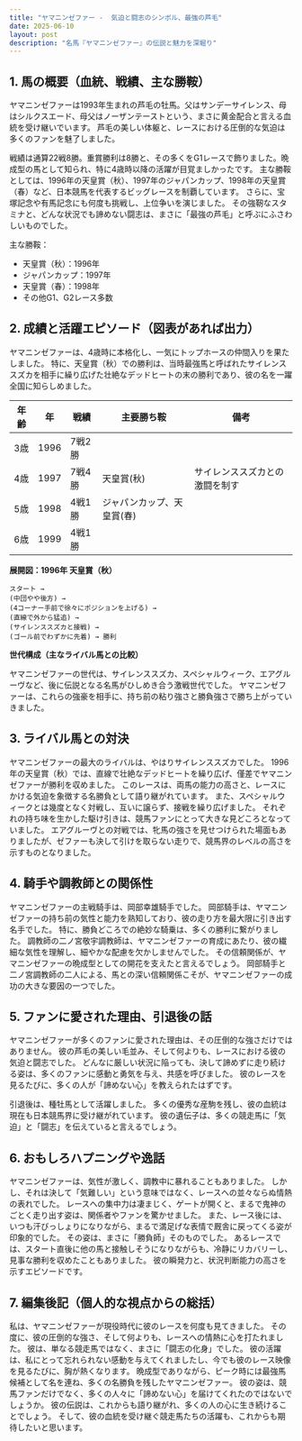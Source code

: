 ```yaml
---
title: "ヤマニンゼファー -  気迫と闘志のシンボル、最強の芦毛"
date: 2025-06-10
layout: post
description: "名馬『ヤマニンゼファー』の伝説と魅力を深堀り"
---
```


## 1. 馬の概要（血統、戦績、主な勝鞍）

ヤマニンゼファーは1993年生まれの芦毛の牡馬。父はサンデーサイレンス、母はシルクスエード、母父はノーザンテーストという、まさに黄金配合と言える血統を受け継いでいます。  芦毛の美しい体躯と、レースにおける圧倒的な気迫は多くのファンを魅了しました。

戦績は通算22戦8勝。重賞勝利は8勝と、その多くをG1レースで飾りました。晩成型の馬として知られ、特に4歳時以降の活躍が目覚ましかったです。  主な勝鞍としては、1996年の天皇賞（秋）、1997年のジャパンカップ、1998年の天皇賞（春）など、日本競馬を代表するビッグレースを制覇しています。  さらに、宝塚記念や有馬記念にも何度も挑戦し、上位争いを演じました。  その強靭なスタミナと、どんな状況でも諦めない闘志は、まさに「最強の芦毛」と呼ぶにふさわしいものでした。

主な勝鞍：

* 天皇賞（秋）：1996年
* ジャパンカップ：1997年
* 天皇賞（春）：1998年
* その他G1、G2レース多数


## 2. 成績と活躍エピソード（図表があれば出力）

ヤマニンゼファーは、4歳時に本格化し、一気にトップホースの仲間入りを果たしました。  特に、天皇賞（秋）での勝利は、当時最強馬と呼ばれたサイレンススズカを相手に繰り広げた壮絶なデッドヒートの末の勝利であり、彼の名を一躍全国に知らしめました。

| 年齢 | 年 | 戦績 | 主要勝ち鞍 | 備考 |
|---|---|---|---|---|
| 3歳 | 1996 | 7戦2勝 |  |  |
| 4歳 | 1997 | 7戦4勝 | 天皇賞(秋) | サイレンススズカとの激闘を制す |
| 5歳 | 1998 | 4戦1勝 | ジャパンカップ、天皇賞(春) |  |
| 6歳 | 1999 | 4戦1勝 |  |  |


**展開図：1996年 天皇賞（秋）**

```
スタート → 
(中団やや後方) → 
(4コーナー手前で徐々にポジションを上げる) → 
(直線で外から猛追) → 
(サイレンススズカと接戦) → 
(ゴール前でわずかに先着) → 勝利
```

**世代構成（主なライバル馬との比較）**

ヤマニンゼファーの世代は、サイレンススズカ、スペシャルウィーク、エアグルーヴなど、後に伝説となる名馬がひしめき合う激戦世代でした。  ヤマニンゼファーは、これらの強豪を相手に、持ち前の粘り強さと勝負強さで勝ち上がっていきました。


## 3. ライバル馬との対決

ヤマニンゼファーの最大のライバルは、やはりサイレンススズカでした。  1996年の天皇賞（秋）では、直線で壮絶なデッドヒートを繰り広げ、僅差でヤマニンゼファーが勝利を収めました。  このレースは、両馬の能力の高さと、レースにかける気迫を象徴する名勝負として語り継がれています。  また、スペシャルウィークとは幾度となく対戦し、互いに譲らず、接戦を繰り広げました。  それぞれの持ち味を生かした駆け引きは、競馬ファンにとって大きな見どころとなっていました。  エアグルーヴとの対戦では、牝馬の強さを見せつけられた場面もありましたが、ゼファーも決して引けを取らない走りで、競馬界のレベルの高さを示すものとなりました。


## 4. 騎手や調教師との関係性

ヤマニンゼファーの主戦騎手は、岡部幸雄騎手でした。  岡部騎手は、ヤマニンゼファーの持ち前の気性と能力を熟知しており、彼の走り方を最大限に引き出す名手でした。  特に、勝負どころでの絶妙な騎乗は、多くの勝利に繋がりました。  調教師の二ノ宮敬宇調教師は、ヤマニンゼファーの育成にあたり、彼の繊細な気性を理解し、細やかな配慮を欠かしませんでした。  その信頼関係が、ヤマニンゼファーの晩成型としての開花を支えたと言えるでしょう。  岡部騎手と二ノ宮調教師の二人による、馬との深い信頼関係こそが、ヤマニンゼファーの成功の大きな要因の一つでした。


## 5. ファンに愛された理由、引退後の話

ヤマニンゼファーが多くのファンに愛された理由は、その圧倒的な強さだけではありません。  彼の芦毛の美しい毛並み、そして何よりも、レースにおける彼の気迫と闘志でした。  どんなに厳しい状況に陥っても、決して諦めずに走り続ける姿は、多くのファンに感動と勇気を与え、共感を呼びました。  彼のレースを見るたびに、多くの人が「諦めない心」を教えられたはずです。

引退後は、種牡馬として活躍しました。  多くの優秀な産駒を残し、彼の血統は現在も日本競馬界に受け継がれています。  彼の遺伝子は、多くの競走馬に「気迫」と「闘志」を伝えていると言えるでしょう。


## 6. おもしろハプニングや逸話

ヤマニンゼファーは、気性が激しく、調教中に暴れることもありました。  しかし、それは決して「気難しい」という意味ではなく、レースへの並々ならぬ情熱の表れでした。  レースへの集中力は凄まじく、ゲートが開くと、まるで鬼神のごとく走り出す姿は、関係者やファンを驚かせました。  また、レース後には、いつも汗びっしょりになりながら、まるで満足げな表情で厩舎に戻ってくる姿が印象的でした。  その姿は、まさに「勝負師」そのものでした。  あるレースでは、スタート直後に他の馬と接触しそうになりながらも、冷静にリカバリーし、見事な勝利を収めたこともありました。  彼の瞬発力と、状況判断能力の高さを示すエピソードです。


## 7. 編集後記（個人的な視点からの総括）

私は、ヤマニンゼファーが現役時代に彼のレースを何度も見てきました。  その度に、彼の圧倒的な強さ、そして何よりも、レースへの情熱に心を打たれました。  彼は、単なる競走馬ではなく、まさに「闘志の化身」でした。  彼の活躍は、私にとって忘れられない感動を与えてくれましたし、今でも彼のレース映像を見るたびに、胸が熱くなります。  晩成型でありながら、ピーク時には最強馬候補として名を連ね、多くの名勝負を残したヤマニンゼファー。  彼の姿は、競馬ファンだけでなく、多くの人々に「諦めない心」を届けてくれたのではないでしょうか。  彼の伝説は、これからも語り継がれ、多くの人の心に生き続けることでしょう。  そして、彼の血統を受け継ぐ競走馬たちの活躍も、これからも期待したいと思います。

